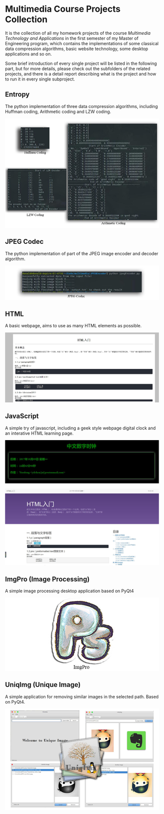 # Multimedia Course Projects Collection

It is the collection of all my homework projects of the course *Multimedia Technology and Applications* in the first semester of my Master of Engineering program, which contains the implementations of some classical data compression algorithms, basic website technology, some desktop applications and so on.

Some brief introduction of every single project will be listed in the following part, but for more details, please check out the subfolders of the related projects, and there is a detail report describing what is the project and how to run it in every single subproject.


## Entropy

The python implementation of three data compression algorithms, including Huffman coding, Arithmetic coding and LZW coding.

![entropy](_pics/1.jpg)


## JPEG Codec

The python implementation of part of the JPEG image encoder and decoder algorithm.

![jpeg codec](_pics/2.jpg)


## HTML

A basic webpage, aims to use as many HTML elements as possible.

![html](_pics/3.jpg)


## JavaScript

A simple try of javascript, including a geek style webpage digital clock and an interative HTML learning page.

![clock](_pics/4.jpg)

![javascript](_pics/5.jpg)


## ImgPro (Image Processing)

A simple image processing desktop application based on PyQt4

![imgpro](_pics/6.jpg)


## UniqImg (Unique Image)

A simple application for removing similar images in the selected path. Based on PyQt4.

![uniqimg](_pics/7.jpg)
